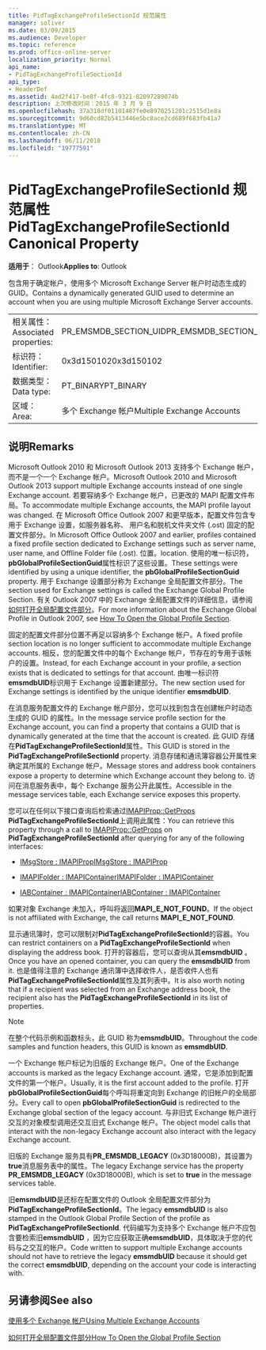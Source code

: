 ```yaml
---
title: PidTagExchangeProfileSectionId 规范属性
manager: soliver
ms.date: 03/09/2015
ms.audience: Developer
ms.topic: reference
ms.prod: office-online-server
localization_priority: Normal
api_name:
- PidTagExchangeProfileSectionId
api_type:
- HeaderDef
ms.assetid: 4ad2f417-be8f-4fc8-9321-82097289074b
description: 上次修改时间：2015 年 3 月 9 日
ms.openlocfilehash: 37a318df01101487fe0e8970251201c2515d1e8a
ms.sourcegitcommit: 9d60cd82b5413446e5bc8ace2cd689f683fb41a7
ms.translationtype: MT
ms.contentlocale: zh-CN
ms.lasthandoff: 06/11/2018
ms.locfileid: "19777591"
---
```

# <a name="pidtagexchangeprofilesectionid-canonical-property"></a><span data-ttu-id="ee9da-103">PidTagExchangeProfileSectionId 规范属性</span><span class="sxs-lookup"><span data-stu-id="ee9da-103">PidTagExchangeProfileSectionId Canonical Property</span></span>

  
  
<span data-ttu-id="ee9da-104">**适用于**： Outlook</span><span class="sxs-lookup"><span data-stu-id="ee9da-104">**Applies to**: Outlook</span></span> 
  
<span data-ttu-id="ee9da-105">包含用于确定帐户，使用多个 Microsoft Exchange Server 帐户时动态生成的 GUID。</span><span class="sxs-lookup"><span data-stu-id="ee9da-105">Contains a dynamically generated GUID used to determine an account when you are using multiple Microsoft Exchange Server accounts.</span></span>
  
|||
|:-----|:-----|
|<span data-ttu-id="ee9da-106">相关属性：</span><span class="sxs-lookup"><span data-stu-id="ee9da-106">Associated properties:</span></span>  <br/> |<span data-ttu-id="ee9da-107">PR_EMSMDB_SECTION_UID</span><span class="sxs-lookup"><span data-stu-id="ee9da-107">PR_EMSMDB_SECTION_UID</span></span>  <br/> |
|<span data-ttu-id="ee9da-108">标识符：</span><span class="sxs-lookup"><span data-stu-id="ee9da-108">Identifier:</span></span>  <br/> |<span data-ttu-id="ee9da-109">0x3d150102</span><span class="sxs-lookup"><span data-stu-id="ee9da-109">0x3d150102</span></span>  <br/> |
|<span data-ttu-id="ee9da-110">数据类型：</span><span class="sxs-lookup"><span data-stu-id="ee9da-110">Data type:</span></span>  <br/> |<span data-ttu-id="ee9da-111">PT_BINARY</span><span class="sxs-lookup"><span data-stu-id="ee9da-111">PT_BINARY</span></span>  <br/> |
|<span data-ttu-id="ee9da-112">区域：</span><span class="sxs-lookup"><span data-stu-id="ee9da-112">Area:</span></span>  <br/> |<span data-ttu-id="ee9da-113">多个 Exchange 帐户</span><span class="sxs-lookup"><span data-stu-id="ee9da-113">Multiple Exchange Accounts</span></span>  <br/> |
   
## <a name="remarks"></a><span data-ttu-id="ee9da-114">说明</span><span class="sxs-lookup"><span data-stu-id="ee9da-114">Remarks</span></span>

<span data-ttu-id="ee9da-115">Microsoft Outlook 2010 和 Microsoft Outlook 2013 支持多个 Exchange 帐户，而不是一个一个 Exchange 帐户。</span><span class="sxs-lookup"><span data-stu-id="ee9da-115">Microsoft Outlook 2010 and Microsoft Outlook 2013 support multiple Exchange accounts instead of one single Exchange account.</span></span> <span data-ttu-id="ee9da-116">若要容纳多个 Exchange 帐户，已更改的 MAPI 配置文件布局。</span><span class="sxs-lookup"><span data-stu-id="ee9da-116">To accommodate multiple Exchange accounts, the MAPI profile layout was changed.</span></span> <span data-ttu-id="ee9da-117">在 Microsoft Office Outlook 2007 和更早版本，配置文件包含专用于 Exchange 设置，如服务器名称、 用户名和脱机文件夹文件 (.ost) 固定的配置文件部分。</span><span class="sxs-lookup"><span data-stu-id="ee9da-117">In Microsoft Office Outlook 2007 and earlier, profiles contained a fixed profile section dedicated to Exchange settings such as server name, user name, and Offline Folder file (.ost).</span></span> <span data-ttu-id="ee9da-118">位置。</span><span class="sxs-lookup"><span data-stu-id="ee9da-118">location.</span></span> <span data-ttu-id="ee9da-119">使用的唯一标识符， **pbGlobalProfileSectionGuid**属性标识了这些设置。</span><span class="sxs-lookup"><span data-stu-id="ee9da-119">These settings were identified by using a unique identifier, the **pbGlobalProfileSectionGuid** property.</span></span> <span data-ttu-id="ee9da-120">用于 Exchange 设置部分称为 Exchange 全局配置文件部分。</span><span class="sxs-lookup"><span data-stu-id="ee9da-120">The section used for Exchange settings is called the Exchange Global Profile Section.</span></span> <span data-ttu-id="ee9da-121">有关 Outlook 2007 中的 Exchange 全局配置文件的详细信息，请参阅[如何打开全局配置文件部分](http://support.microsoft.com/kb/188482)。</span><span class="sxs-lookup"><span data-stu-id="ee9da-121">For more information about the Exchange Global Profile in Outlook 2007, see [How To Open the Global Profile Section](http://support.microsoft.com/kb/188482).</span></span>
  
<span data-ttu-id="ee9da-122">固定的配置文件部分位置不再足以容纳多个 Exchange 帐户。</span><span class="sxs-lookup"><span data-stu-id="ee9da-122">A fixed profile section location is no longer sufficient to accommodate multiple Exchange accounts.</span></span> <span data-ttu-id="ee9da-123">相反，您的配置文件中的每个 Exchange 帐户，节存在的专用于该帐户的设置。</span><span class="sxs-lookup"><span data-stu-id="ee9da-123">Instead, for each Exchange account in your profile, a section exists that is dedicated to settings for that account.</span></span> <span data-ttu-id="ee9da-124">由唯一标识符**emsmdbUID**标识用于 Exchange 设置新建部分。</span><span class="sxs-lookup"><span data-stu-id="ee9da-124">The new section used for Exchange settings is identified by the unique identifier **emsmdbUID**.</span></span>
  
<span data-ttu-id="ee9da-125">在消息服务配置文件的 Exchange 帐户部分，您可以找到包含在创建帐户时动态生成的 GUID 的属性。</span><span class="sxs-lookup"><span data-stu-id="ee9da-125">In the message service profile section for the Exchange account, you can find a property that contains a GUID that is dynamically generated at the time that the account is created.</span></span> <span data-ttu-id="ee9da-126">此 GUID 存储在**PidTagExchangeProfileSectionId**属性。</span><span class="sxs-lookup"><span data-stu-id="ee9da-126">This GUID is stored in the **PidTagExchangeProfileSectionId** property.</span></span> <span data-ttu-id="ee9da-127">消息存储和通讯簿容器公开属性来确定其所属的 Exchange 帐户。</span><span class="sxs-lookup"><span data-stu-id="ee9da-127">Message stores and address book containers expose a property to determine which Exchange account they belong to.</span></span> <span data-ttu-id="ee9da-128">访问在消息服务表中，每个 Exchange 服务公开此属性。</span><span class="sxs-lookup"><span data-stu-id="ee9da-128">Accessible in the message services table, each Exchange service exposes this property.</span></span> 
  
<span data-ttu-id="ee9da-129">您可以在任何以下接口查询后检索通过[IMAPIProp::GetProps](imapiprop-getprops.md) **PidTagExchangeProfileSectionId**上调用此属性：</span><span class="sxs-lookup"><span data-stu-id="ee9da-129">You can retrieve this property through a call to [IMAPIProp::GetProps](imapiprop-getprops.md) on **PidTagExchangeProfileSectionId** after querying for any of the following interfaces:</span></span> 
  
- [<span data-ttu-id="ee9da-130">IMsgStore : IMAPIProp</span><span class="sxs-lookup"><span data-stu-id="ee9da-130">IMsgStore : IMAPIProp</span></span>](imsgstoreimapiprop.md)
    
- [<span data-ttu-id="ee9da-131">IMAPIFolder : IMAPIContainer</span><span class="sxs-lookup"><span data-stu-id="ee9da-131">IMAPIFolder : IMAPIContainer</span></span>](imapifolderimapicontainer.md)
    
- [<span data-ttu-id="ee9da-132">IABContainer : IMAPIContainer</span><span class="sxs-lookup"><span data-stu-id="ee9da-132">IABContainer : IMAPIContainer</span></span>](iabcontainerimapicontainer.md)
    
<span data-ttu-id="ee9da-133">如果对象 Exchange 未加入，呼叫将返回**MAPI_E_NOT_FOUND**。</span><span class="sxs-lookup"><span data-stu-id="ee9da-133">If the object is not affiliated with Exchange, the call returns **MAPI_E_NOT_FOUND**.</span></span>
  
<span data-ttu-id="ee9da-134">显示通讯簿时，您可以限制对**PidTagExchangeProfileSectionId**的容器。</span><span class="sxs-lookup"><span data-stu-id="ee9da-134">You can restrict containers on a **PidTagExchangeProfileSectionId** when displaying the address book.</span></span> <span data-ttu-id="ee9da-135">打开的容器后，您可以查询从其**emsmdbUID** 。</span><span class="sxs-lookup"><span data-stu-id="ee9da-135">Once you have an opened container, you can query the **emsmdbUID** from it.</span></span> <span data-ttu-id="ee9da-136">也是值得注意的 Exchange 通讯簿中选择收件人，是否收件人也有**PidTagExchangeProfileSectionId**属性及其列表中。</span><span class="sxs-lookup"><span data-stu-id="ee9da-136">It is also worth noting that if a recipient was selected from an Exchange address book, the recipient also has the **PidTagExchangeProfileSectionId** in its list of properties.</span></span> 
  
> [!NOTE]
> <span data-ttu-id="ee9da-137">在整个代码示例和函数标头，此 GUID 称为**emsmdbUID**。</span><span class="sxs-lookup"><span data-stu-id="ee9da-137">Throughout the code samples and function headers, this GUID is known as **emsmdbUID**.</span></span> 
  
<span data-ttu-id="ee9da-138">一个 Exchange 帐户标记为旧版的 Exchange 帐户。</span><span class="sxs-lookup"><span data-stu-id="ee9da-138">One of the Exchange accounts is marked as the legacy Exchange account.</span></span> <span data-ttu-id="ee9da-139">通常，它是添加到配置文件的第一个帐户。</span><span class="sxs-lookup"><span data-stu-id="ee9da-139">Usually, it is the first account added to the profile.</span></span> <span data-ttu-id="ee9da-140">打开**pbGlobalProfileSectionGuid**每个呼叫将重定向到 Exchange 的旧帐户的全局部分。</span><span class="sxs-lookup"><span data-stu-id="ee9da-140">Every call to open **pbGlobalProfileSectionGuid** is redirected to the Exchange global section of the legacy account.</span></span> <span data-ttu-id="ee9da-141">与非旧式 Exchange 帐户进行交互的对象模型调用还交互旧式 Exchange 帐户。</span><span class="sxs-lookup"><span data-stu-id="ee9da-141">The object model calls that interact with the non-legacy Exchange account also interact with the legacy Exchange account.</span></span> 
  
<span data-ttu-id="ee9da-142">旧版的 Exchange 服务具有**PR_EMSMDB_LEGACY** (0x3D18000B)，其设置为**true**消息服务表中的属性。</span><span class="sxs-lookup"><span data-stu-id="ee9da-142">The legacy Exchange service has the property **PR_EMSMDB_LEGACY** (0x3D18000B), which is set to **true** in the message services table.</span></span> 
  
<span data-ttu-id="ee9da-143">旧**emsmdbUID**是还标在配置文件的 Outlook 全局配置文件部分为**PidTagExchangeProfileSectionId**。</span><span class="sxs-lookup"><span data-stu-id="ee9da-143">The legacy **emsmdbUID** is also stamped in the Outlook Global Profile Section of the profile as **PidTagExchangeProfileSectionId**.</span></span> <span data-ttu-id="ee9da-144">代码编写为支持多个 Exchange 帐户不应包含要检索旧**emsmdbUID** ，因为它应获取正确**emsmdbUID**，具体取决于您的代码与之交互的帐户。</span><span class="sxs-lookup"><span data-stu-id="ee9da-144">Code written to support multiple Exchange accounts should not have to retrieve the legacy **emsmdbUID** because it should get the correct **emsmdbUID**, depending on the account your code is interacting with.</span></span>
  
## <a name="see-also"></a><span data-ttu-id="ee9da-145">另请参阅</span><span class="sxs-lookup"><span data-stu-id="ee9da-145">See also</span></span>



[<span data-ttu-id="ee9da-146">使用多个 Exchange 帐户</span><span class="sxs-lookup"><span data-stu-id="ee9da-146">Using Multiple Exchange Accounts</span></span>](using-multiple-exchange-accounts.md)


[<span data-ttu-id="ee9da-147">如何打开全局配置文件部分</span><span class="sxs-lookup"><span data-stu-id="ee9da-147">How To Open the Global Profile Section</span></span>](http://support.microsoft.com/kb/188482)

